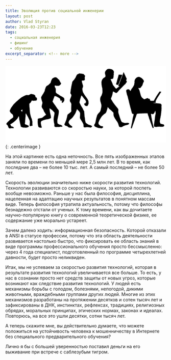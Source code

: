 ```yaml
---
title: Эволюция против социальной инженерии
layout: post
author: Vlad Styran
date: 2016-03-23T12:23
tags:
  - социальная инженерия
  - фишинг
  - обучение
excerpt_separator: <!-- more -->
---
```

![Evolution](/img/evo.jpg){: .centerimage }

На этой картинке есть одна неточность. Все пять изображенных этапов заняли по времени по меньшей мере 2,5 млн лет. В то время, как последние два – не более 10 тыс. лет. А самый последний – не более 50 лет.
<!-- more -->

Скорость эволюции значительно ниже скорости развития технологий. Технологии развиваются со скоростью науки, за которой поспеть вообще невозможно. Раньше у нас была философия, дисциплина, нацеленная на адаптацию научных результатов в понятном массам виде. Теперь философия утратила актуальность, потому что философы безнадежно отстали от ученых. К тому времени, как вы дочитаете научно-популярную книгу о современной теоретической физике, ее содержание уже морально устареет.

Зачем далеко ходить: информационная безопасность. Которой отказали в ANSI в статусе профессии, потому что эта область деятельности развивается настолько быстро, что фиксировать ее область знаний в виде программы профессионального обучения просто бессмысленно: через 4 года специалист, подготовленный по программе четырехлетней давности, будет просто неликвиден.

Итак, мы не успеваем за скоростью развития технологий, которая в результате развития технологий увеличивается все больше. То есть, у нас в сознании просто нет средств защиты от новых угроз, которые возникают как следствие развития технологий. У людей есть механизмы борьбы с голодом, болезнями, непогодой, дикими животными, враждебными группами других людей. Многие из этих механизмов разработаны на протяжении десятков и сотен тысяч лет и зафиксированы в ДНК, инстинктах, рефлексах, традициях, религиозных обрядах, моральных принципах, этических нормах, законах и идеалах. Повторюсь, на все это ушли десятки, сотни тысяч лет.

А теперь скажите мне, вы действительно думаете, что можете положиться на устойчивость человека к мошенничеству в Интернете без специального предварительного обучения?

Лично я бы с большей уверенностью поставил деньги на его выживание при встрече с саблезубым тигром.
